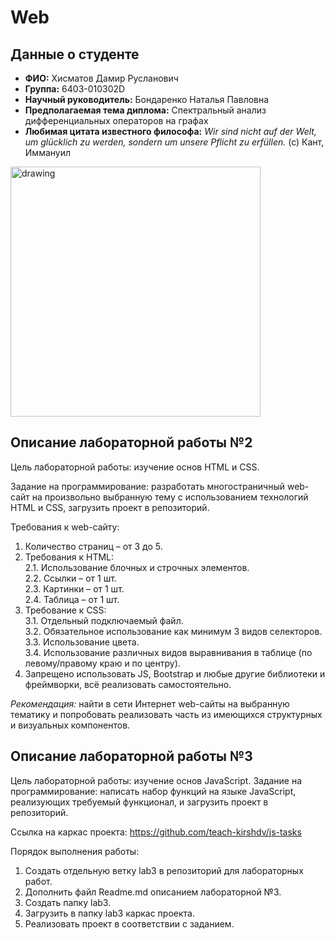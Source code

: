 # Web
## Данные о студенте
- **ФИО:** Хисматов Дамир Русланович
- **Группа:** 6403-010302D
- **Научный руководитель:** Бондаренко Наталья Павловна
- **Предполагаемая тема диплома:** Спектральный анализ дифференциальных операторов на графах
- **Любимая цитата известного философа:** *Wir sind nicht auf der Welt, um glücklich zu werden, sondern um unsere Pflicht zu erfüllen.* (c) Кант, Иммануил

<img src="https://is1-ssl.mzstatic.com/image/thumb/Music221/v4/2c/93/c6/2c93c6aa-6594-06c0-db10-530c867639f6/5063501049119_cover.jpg/1200x1200bf-60.jpg" alt="drawing" style="width:400px;"/>

## Описание лабораторной работы №2
Цель лабораторной работы: изучение основ HTML и CSS.

Задание на программирование: разработать многостраничный web-сайт на произвольно выбранную тему с использованием технологий HTML и CSS, загрузить проект в репозиторий.

Требования к web-сайту:
 1.	Количество страниц – от 3 до 5.
 2.	Требования к HTML:  
  2.1. Использование блочных и строчных элементов.  
  2.2.	Ссылки – от 1 шт.  
  2.3.	Картинки – от 1 шт.  
  2.4.	Таблица – от 1 шт.  
3.	Требование к CSS:  
  3.1.	Отдельный подключаемый файл.  
  3.2.	Обязательное использование как минимум 3 видов селекторов.  
  3.3.	Использование цвета.  
  3.4.	Использование различных видов выравнивания в таблице (по левому/правому краю и по центру).  
4.	Запрещено использовать JS, Bootstrap и любые другие библиотеки и фреймворки, всё реализовать самостоятельно.

*Рекомендация:* найти в сети Интернет web-сайты на выбранную тематику и попробовать реализовать часть из имеющихся структурных и визуальных компонентов.

## Описание лабораторной работы №3
Цель лабораторной работы: изучение основ JavaScript.
Задание на программирование: написать набор функций на языке JavaScript, реализующих требуемый функционал, и загрузить проект в репозиторий.

Ссылка на каркас проекта: https://github.com/teach-kirshdv/js-tasks

Порядок выполнения работы:
1.	Создать отдельную ветку lab3 в репозиторий для лабораторных работ.
2.	Дополнить файл Readme.md описанием лабораторной №3.
3.	Создать папку lab3.
4.	Загрузить в папку lab3 каркас проекта.
5.	Реализовать проект в соответствии с заданием.
